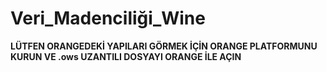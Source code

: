 # Veri_Madenciliği_Wine
**LÜTFEN ORANGEDEKİ YAPILARI GÖRMEK İÇİN ORANGE PLATFORMUNU KURUN VE .ows UZANTILI DOSYAYI ORANGE İLE AÇIN**
